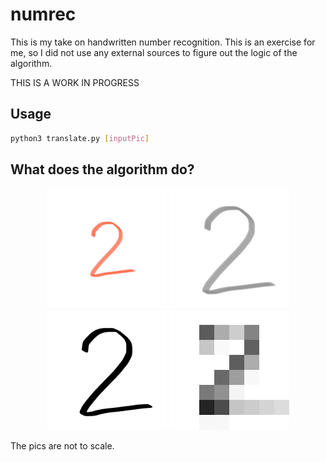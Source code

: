 # numrec
This is my take on handwritten number recognition. This is an exercise for me, so I did not use any external sources to figure out the logic of the algorithm.

THIS IS A WORK IN PROGRESS


## Usage

```bash
python3 translate.py [inputPic]
```

## What does the algorithm do?

<div style="text-align:center;">
    <img src="example/original.png" width="192" height="192">
    <img src="example/cropped&grayscaled.png" width="192" height="192">
    <img src="example/colormaximized.png" width="192" height="192">
    <img src="example/cellsmerged_upscaled.png" width="192" height="192 style="image-rendering: pixelated;"">
</div>

The pics are not to scale.
